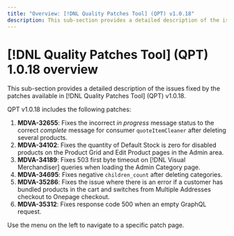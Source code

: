 ```yaml
---
title: "Overview: [!DNL Quality Patches Tool] (QPT) v1.0.18"
description: This sub-section provides a detailed description of the issues fixed by the patches available in [!DNL Quality Patches Tool] (QPT) v1.0.18.
---
```

# [!DNL Quality Patches Tool] (QPT) 1.0.18 overview

This sub-section provides a detailed description of the issues fixed by the patches available in [!DNL Quality Patches Tool] (QPT) v1.0.18.

QPT v1.0.18 includes the following patches:

1. **MDVA-32655**: Fixes the incorrect *in progress* message status to the correct *complete* message for consumer `quoteItemCleaner` after deleting several products.
1. **MDVA-34102**: Fixes the quantity of Default Stock is zero for disabled products on the Product Grid and Edit Product pages in the Admin area.
1. **MDVA-34189**: Fixes 503 first byte timeout on [!DNL Visual Merchandiser] queries when loading the Admin Category page.
1. **MDVA-34695**: Fixes negative `children_count` after deleting categories.
1. **MDVA-35286**: Fixes the issue where there is an error if a customer has bundled products in the cart and switches from Multiple Addresses checkout to Onepage checkout.
1. **MDVA-35312**: Fixes response code 500 when an empty GraphQL request.

Use the menu on the left to navigate to a specific patch page.

